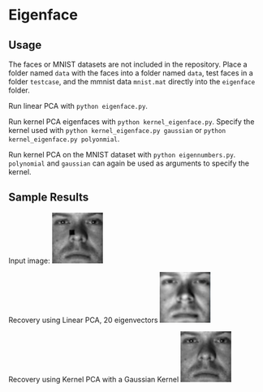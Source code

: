# Eigenface

## Usage
The faces or MNIST datasets are not included in the repository. Place a folder named ```data``` with the faces into a folder named ```data```, test faces in a folder ```testcase```, and the mmnist data ```mnist.mat``` directly into the ```eigenface``` folder.

Run linear PCA with ```python eigenface.py```.

Run kernel PCA eigenfaces with ```python kernel_eigenface.py```. Specify the kernel used with ```python kernel_eigenface.py gaussian``` or ```python kernel_eigenface.py polyonmial```.

Run kernel PCA on the MNIST dataset with ```python eigennumbers.py```. ```polynomial``` and ```gaussian``` can again be used as arguments to specify the kernel.

## Sample Results
Input image:
<img src="https://github.com/thetianshuhuang/eigenface/blob/master/examples/input.png" width="100">

Recovery using Linear PCA, 20 eigenvectors
<img src="https://github.com/thetianshuhuang/eigenface/blob/master/examples/linear_recovery.PNG" width="100">

Recovery using Kernel PCA with a Gaussian Kernel
<img src="https://github.com/thetianshuhuang/eigenface/blob/master/examples/kernel_recovery.PNG" width="100">
